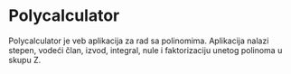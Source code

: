 # Polycalculator

Polycalculator je veb aplikacija za rad sa polinomima. Aplikacija nalazi stepen, vodeći član, izvod, integral, nule i faktorizaciju 
unetog polinoma u skupu Z.
